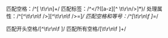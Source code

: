 匹配空格：/^[ \t\r\n]+/
匹配标签：/^<\/?([a-z][^ \t\r\n/>]\*)/
处理属性：/^[^\t\r\n\f />][^\t\r\n\f />=]*/
匹配空格和等号：/^[\t\r\n\f ]*=/

匹配开头空格/[^\t\r\n\f ]/
匹配所有空格/[\t\r\n\f ]+/
